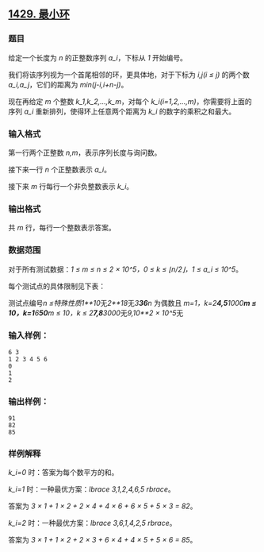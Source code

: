 ## [1429. 最小环](https://www.acwing.com/problem/content/1431/)

### 题目

给定一个长度为 *n* 的正整数序列 *a_i*，下标从 *1* 开始编号。

我们将该序列视为一个首尾相邻的环，更具体地，对于下标为 *i,j(i ≤ j)* 的两个数 *a_i,a_j*，它们的距离为 *min(j-i,i+n-j)*。

现在再给定 *m* 个整数 *k_1,k_2,…,k_m*，对每个 *k_i(i=1,2,…,m)*，你需要将上面的序列 *a_i* 重新排列，使得环上任意两个距离为 *k_i* 的数字的乘积之和最大。

### 输入格式

第一行两个正整数 *n,m*，表示序列长度与询问数。

接下来一行 *n* 个正整数表示 *a_i*。

接下来 *m* 行每行一个非负整数表示 *k_i*。

### 输出格式

共 *m* 行，每行一个整数表示答案。

### 数据范围

对于所有测试数据：*1 ≤ m ≤ n ≤ 2 × 10^5，0 ≤ k ≤ ⌊n/2⌋，1 ≤ a_i ≤ 10^5*。

每个测试点的具体限制见下表：

测试点编号*n ≤*特殊性质*1**10*无*2**18*无*3**36**n* 为偶数且 *m=1，k=2**4,5**1000**m ≤ 10，k=1**6**50**m ≤ 10，k ≤ 2**7,8**3000*无*9,10**2 × 10^5*无

### 输入样例：

```
6 3
1 2 3 4 5 6
0
1
2
```

### 输出样例：

```
91
82
85
```

### 样例解释

*k_i=0* 时：答案为每个数平方的和。

*k_i=1* 时：一种最优方案：*lbrace 3,1,2,4,6,5 rbrace*。

答案为 *3 × 1 + 1 × 2 + 2 × 4 + 4 × 6 + 6 × 5 + 5 × 3 = 82*。

*k_i=2* 时：一种最优方案：*lbrace 3,6,1,4,2,5 rbrace*。

答案为 *3 × 1 + 1 × 2 + 2 × 3 + 6 × 4 + 4 × 5 + 5 × 6 = 85*。
